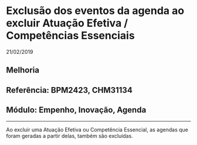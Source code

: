 # Exclusão dos eventos da agenda ao excluir Atuação Efetiva / Competências Essenciais
21/02/2019
## Melhoria
## Referência: BPM2423, CHM31134
## Módulo: Empenho, Inovação, Agenda
***

Ao excluir uma Atuação Efetiva ou Competência Essencial, as agendas que foram geradas a partir delas, também são excluídas.